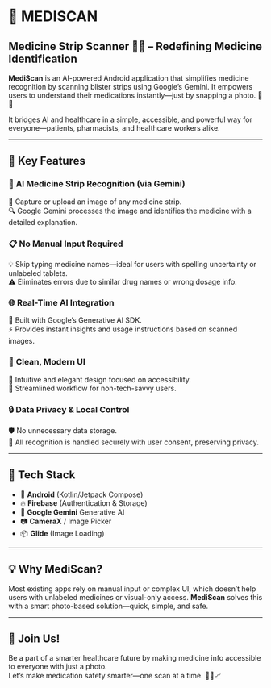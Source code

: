 # 💊 **MEDISCAN**  
## Medicine Strip Scanner 📸🤖 – Redefining Medicine Identification  

**MediScan** is an AI-powered Android application that simplifies medicine recognition by scanning blister strips using Google’s Gemini. It empowers users to understand their medications instantly—just by snapping a photo. 🧠📱  

It bridges AI and healthcare in a simple, accessible, and powerful way for everyone—patients, pharmacists, and healthcare workers alike.

---

## 🚀 **Key Features**

### 🧠 **AI Medicine Strip Recognition** (via Gemini)  
📸 Capture or upload an image of any medicine strip.  
🔍 Google Gemini processes the image and identifies the medicine with a detailed explanation.  

### 📋 **No Manual Input Required**  
💡 Skip typing medicine names—ideal for users with spelling uncertainty or unlabeled tablets.  
⚠️ Eliminates errors due to similar drug names or wrong dosage info.

### 🌐 **Real-Time AI Integration**  
🤖 Built with Google’s Generative AI SDK.  
⚡ Provides instant insights and usage instructions based on scanned images.

### 🎨 **Clean, Modern UI**  
📱 Intuitive and elegant design focused on accessibility.  
🧭 Streamlined workflow for non-tech-savvy users.

### 🔒 **Data Privacy & Local Control**  
🛡️ No unnecessary data storage.  
🚫 All recognition is handled securely with user consent, preserving privacy.

---

## 🔧 **Tech Stack**

- 📲 **Android** (Kotlin/Jetpack Compose)  
- 🔥 **Firebase** (Authentication & Storage)  
- 🤖 **Google Gemini** Generative AI  
- 📷 **CameraX** / Image Picker  
- 📦 **Glide** (Image Loading)

---

## 💡 **Why MediScan?**

Most existing apps rely on manual input or complex UI, which doesn’t help users with unlabeled medicines or visual-only access. **MediScan** solves this with a smart photo-based solution—quick, simple, and safe.

---

## 🌟 **Join Us!**

Be a part of a smarter healthcare future by making medicine info accessible to everyone with just a photo.  
Let’s make medication safety smarter—one scan at a time. 📸💊📈  

